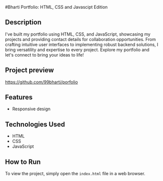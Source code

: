 #Bharti Portfolio: HTML, CSS  and Javascipt Edition

## Description
I've built my portfolio using HTML, CSS, and JavaScript, showcasing my projects and providing contact details for collaboration opportunities. 
From crafting intuitive user interfaces to implementing robust backend solutions, I bring versatility and expertise to every project. Explore my portfolio and let's connect to bring your ideas to life!
## Project preview
https://github.com/99bharti/porfolio



## Features

- Responsive design


## Technologies Used
- HTML
- CSS
- JavaScript

## How to Run
To view the project, simply open the `index.html` file in a web browser.
